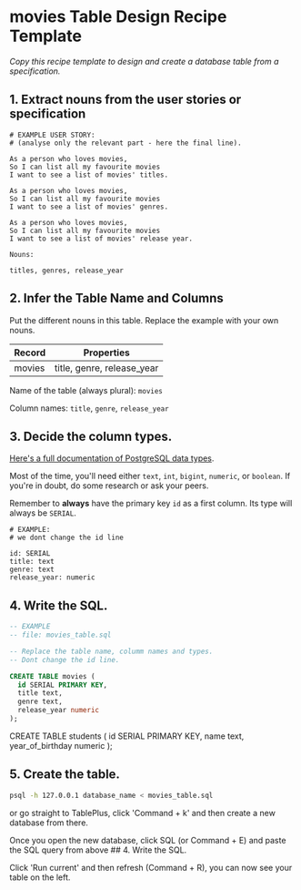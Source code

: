 # movies Table Design Recipe Template

_Copy this recipe template to design and create a database table from a specification._

## 1. Extract nouns from the user stories or specification

```
# EXAMPLE USER STORY:
# (analyse only the relevant part - here the final line).

As a person who loves movies,
So I can list all my favourite movies
I want to see a list of movies' titles.

As a person who loves movies,
So I can list all my favourite movies
I want to see a list of movies' genres.

As a person who loves movies,
So I can list all my favourite movies
I want to see a list of movies' release year.
```

```
Nouns:

titles, genres, release_year
```

## 2. Infer the Table Name and Columns

Put the different nouns in this table. Replace the example with your own nouns.

| Record                | Properties          |
| --------------------- | ------------------  |
| movies                 | title, genre, release_year

Name of the table (always plural): `movies` 

Column names: `title`, `genre`, `release_year`

## 3. Decide the column types.

[Here's a full documentation of PostgreSQL data types](https://www.postgresql.org/docs/current/datatype.html).

Most of the time, you'll need either `text`, `int`, `bigint`, `numeric`, or `boolean`. If you're in doubt, do some research or ask your peers.

Remember to **always** have the primary key `id` as a first column. Its type will always be `SERIAL`.

```
# EXAMPLE:
# we dont change the id line

id: SERIAL
title: text
genre: text
release_year: numeric
```

## 4. Write the SQL.

```sql
-- EXAMPLE
-- file: movies_table.sql

-- Replace the table name, columm names and types.
-- Dont change the id line.

CREATE TABLE movies (
  id SERIAL PRIMARY KEY,
  title text,
  genre text,
  release_year numeric
);
```

CREATE TABLE students (
  id SERIAL PRIMARY KEY,
  name text,
  year_of_birthday numeric
);

## 5. Create the table.

```bash
psql -h 127.0.0.1 database_name < movies_table.sql
```

or go straight to TablePlus, click 'Command + k' and then create a new database from there.

Once you open the new database, click SQL (or Command + E) and paste the SQL query from above ## 4. Write the SQL.

Click 'Run current' and then refresh (Command + R), you can now see your table on the left.